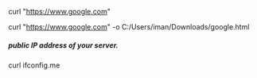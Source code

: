 curl "https://www.google.com"

curl "https://www.google.com" -o C:/Users/iman/Downloads/google.html
##### public IP address of your server.
curl ifconfig.me